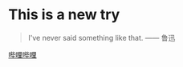 # This is a new try
> I've never said something like that. —— 鲁迅
> 
[哔哩哔哩](https://www.bilibili.com "my favorite video website")

